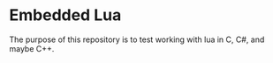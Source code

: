 # Embedded Lua

The purpose of this repository is to test working with lua in C, C#, and maybe
C++.

